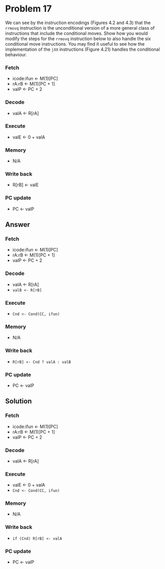 # Problem 17

We can see by the instruction encodings (Figures 4.2 and 4.3) that the `rrmovq`
instruction is the unconditional version of a more general class of instructions
that include the conditional moves. Show how you would modify the steps for the
`rrmovq` instruction below to also handle the six conditional move instructions.
You may find it useful to see how the implementation of the `jXX` instructions
(Figure 4.21) handles the conditional behaviour.

### Fetch

- icode:ifun <- M(1)[PC]
- rA:rB <- M(1)[PC + 1]
- valP <- PC + 2

### Decode

- valA <- R[rA]

### Execute

- valE <- 0 + valA

### Memory

- N/A

### Write back

- R[rB] <- valE

### PC update

- PC <- valP

## Answer

### Fetch

- icode:ifun <- M(1)[PC]
- rA:rB <- M(1)[PC + 1]
- valP <- PC + 2

### Decode

- valA <- R[rA]
- `valB <- R[rB]`

### Execute

- `Cnd <- Cond(CC, ifun)`

### Memory

- N/A

### Write back

- `R[rB] <- Cnd ? valA : valB`

### PC update

- PC <- valP

## Solution

### Fetch

- icode:ifun <- M(1)[PC]
- rA:rB <- M(1)[PC + 1]
- valP <- PC + 2

### Decode

- valA <- R[rA]

### Execute

- valE <- 0 + valA
- `Cnd <- Cond(CC, ifun)`

### Memory

- N/A

### Write back

- `if (Cnd) R[rB] <- valA`

### PC update

- PC <- valP
